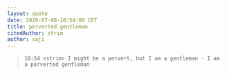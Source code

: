 ```yaml
---
layout: quote
date: 2020-07-08-10:54:00 CET
title: perverted gentleman
citedAuthor: strim
author: saji
---
```

> ```
> 10:54 <strim> I might be a pervert, but I am a gentleman - I am a perverted gentleman
> ```
